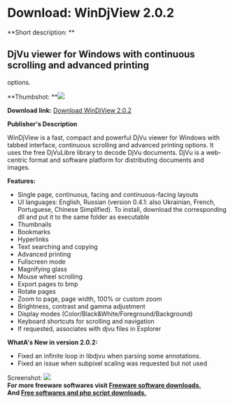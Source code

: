 # Download: WinDjView 2.0.2

**Short description: **

## DjVu viewer for Windows with continuous scrolling and advanced printing
options.

  
**Thumbshot: **![](http://www.freewarefiles.com/screenshot/windjview_md.jpg)   
  
**Download link:** [Download WinDjView 2.0.2](http://freesoftwares.boysofts.com/WinDjView_program_17847.html)  
  

**Publisher's Description**  
  

WinDjView is a fast, compact and powerful DjVu viewer for Windows with tabbed
interface, continuous scrolling and advanced printing options. It uses the
free DjVuLibre library to decode DjVu documents. DjVu is a web-centric format
and software platform for distributing documents and images.

**Features:**

  * Single page, continuous, facing and continuous-facing layouts 
  * UI languages: English, Russian (version 0.4.1: also Ukrainian, French, Portuguese, Chinese Simplified). To install, download the corresponding dll and put it to the same folder as executable 
  * Thumbnails 
  * Bookmarks 
  * Hyperlinks 
  * Text searching and copying 
  * Advanced printing 
  * Fullscreen mode 
  * Magnifying glass 
  * Mouse wheel scrolling 
  * Export pages to bmp 
  * Rotate pages 
  * Zoom to page, page width, 100% or custom zoom 
  * Brightness, contrast and gamma adjustment 
  * Display modes (Color/Black&White/Foreground/Background) 
  * Keyboard shortcuts for scrolling and navigation 
  * If requested, associates with djvu files in Explorer 

**WhatA's New in version 2.0.2:**

  * Fixed an infinite loop in libdjvu when parsing some annotations. 
  * Fixed an issue when subpixel scaling was requested but not used 

  
  
Screenshot: ![](http://www.freewarefiles.com/screenshot/windjview.jpg)  
**For more freeware softwares visit [Freeware software downloads.](http://freesoftwares.boysofts.com/)**   
**And [Free softwares and php script downloads.](http://www.boysofts.com/)**

